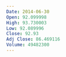 ```yaml
---
Date: 2014-06-30
Open: 92.099998
High: 93.730003
Low: 92.089996
Close: 92.93
Adj Close: 86.469116
Volume: 49482300
---
```

